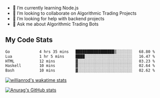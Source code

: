 
- 🌱 I’m currently learning Node.js
- 👯 I’m looking to collaborate on Algorithmic Trading Projects
- 🤔 I’m looking for help with backend projects
- 💬 Ask me about Algorithmic Trading Bots

## My Code Stats

<!--START_SECTION:waka-->

```txt
Go             4 hrs 35 mins   █████████████████▒░░░░░░░   68.80 %
Lua            1 hr 5 mins     ████░░░░░░░░░░░░░░░░░░░░░   16.47 %
HTML           12 mins         ▓░░░░░░░░░░░░░░░░░░░░░░░░   03.23 %
Haskell        10 mins         ▓░░░░░░░░░░░░░░░░░░░░░░░░   02.64 %
Bash           10 mins         ▓░░░░░░░░░░░░░░░░░░░░░░░░   02.62 %
```

<!--END_SECTION:waka-->

[![willianrod's wakatime stats](https://github-readme-stats.vercel.app/api/wakatime?username=holdandup&layout=compact&theme=react&custom_title=Wakatime%20All%20Time%20Stats&langs_count=8)](https://github.com/anuraghazra/github-readme-stats)

[![Anurag's GitHub stats](https://github-readme-stats.vercel.app/api?username=Kevinbarrero)](https://github.com/anuraghazra/github-readme-stats)




